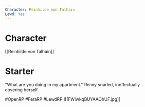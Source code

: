 ```yaml
---
Character: Reinhilde von Talhain
Lewd: Yes
---
```

# Character
[[Reinhilde von Talhain]]

# Starter
"What are you doing in my apartment." Renny snarled, ineffectually covering herself.  

#OpenRP #FeraRP #LewdRP 
![[FWlwkqBUYAAOhUF.jpg]]
